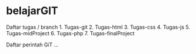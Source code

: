 # belajarGIT

Daftar tugas / branch
    1. Tugas-git
    2. Tugas-html
    3. Tugas-css
    4. Tugas-js
    5. Tugas-midProject
    6. Tugas-php
    7. Tugas-finalProject

Daftar perintah GiT
...
